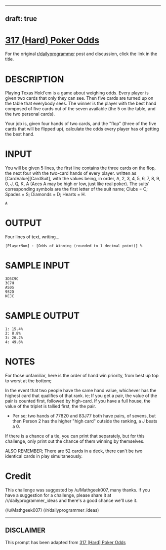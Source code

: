 ---
draft: true
----

# [317 (Hard) Poker Odds](https://www.reddit.com/r/dailyprogrammer/comments/6eublu/20170602_challenge_317_hard_poker_odds/)

For the original [r/dailyprogrammer](https://www.reddit.com/r/dailyprogrammer/) post and discussion, click the link in the title.

# DESCRIPTION
Playing Texas Hold'em is a game about weighing odds. Every player is given two cards that only they can see. Then five cards are turned up on the table that everybody sees. The winner is the player with the best hand composed of five cards out of the seven available (the 5 on the table, and the two personal cards).

Your job is, given four hands of two cards, and the "flop" (three of the five cards that will be flipped up), calculate the odds every player has of getting the best hand.

# INPUT
You will be given 5 lines, the first line contains the three cards on the flop, the next four with the two-card hands of every player. written as [CardValue][CardSuit], with the values being, in order, A, 2, 3, 4, 5, 6, 7, 8, 9, 0, J, Q, K, A (Aces A may be high or low, just like real poker). The suits' corresponding symbols are the first letter of the suit name; Clubs = C; Spades = S; Diamonds = D; Hearts = H.


```
A
```
# OUTPUT
Four lines of text, writing...


```
[PlayerNum] : [Odds of Winning (rounded to 1 decimal point)] %
```
# SAMPLE INPUT

```
3D5C9C    
3C7H    
AS0S    
9S2D    
KCJC
```
# SAMPLE OUTPUT

```
1: 15.4%    
2: 8.8%    
3: 26.2%    
4: 49.6%
```
# NOTES
For those unfamiliar, here is the order of hand win priority, from best up top to worst at the bottom;

In the event that two people have the same hand value, whichever has the highest card that qualifies of that rank. ie; If you get a pair, the value of the pair is counted first, followed by high-card. If you have a full house, the value of the triplet is tallied first, the the pair.
  * Per se; two hands of 77820 and 83J77 both have pairs, of sevens, but then Person 2 has the higher "high card" outside the ranking, a J beats a 0.

If there is a chance of a tie, you can print that separately, but for this challenge, only print out the chance of them winning by themselves.

ALSO REMEMBER; There are 52 cards in a deck, there can't be two identical cards in play simultaneously.

# Credit
This challenge was suggested by /u/Mathgeek007, many thanks. If you have a suggestion for a challenge, please share it at /r/dailyprogrammer_ideas and there's a good chance we'll use it. 

(/u/Mathgeek007)
(/r/dailyprogrammer_ideas)

----
## **DISCLAIMER**
This prompt has been adapted from [317 [Hard] Poker Odds](https://www.reddit.com/r/dailyprogrammer/comments/6eublu/20170602_challenge_317_hard_poker_odds/
)
